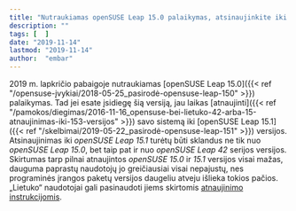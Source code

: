 ```yaml
---
title: "Nutraukiamas openSUSE Leap 15.0 palaikymas, atsinaujinkite iki 15.1"
description: ""
tags: [  ]
date: "2019-11-14"
lastmod: "2019-11-14"
author:  "embar"
---
```

2019 m. lapkričio pabaigoje nutraukiamas [openSUSE Leap 15.0]({{< ref "/opensuse-įvykiai/2018-05-25_pasirodė-opensuse-leap-150" >}}) palaikymas. Tad jei esate įsidiegę šią versiją, jau laikas [atnaujinti]({{< ref "/pamokos/diegimas/2016-11-16_opensuse-bei-lietuko-42-arba-15-atnaujinimas-iki-153-versijos" >}}) savo sistemą iki [openSUSE Leap 15.1]({{< ref "/skelbimai/2019-05-22_pasirodė-opensuse-leap-151" >}}) versijos. Atsinaujinimas iki _openSUSE Leap 15.1_ turėtų būti sklandus ne tik nuo _openSUSE Leap 15.0_, bet taip pat ir nuo _openSUSE Leap 42_ serijos versijos. Skirtumas tarp pilnai atnaujintos _openSUSE 15.0_ ir _15.1_ versijos visai mažas, dauguma paprastų naudotojų jo greičiausiai visai nepajustų, nes programinės įrangos paketų versijos daugeliu atveju išlieka tokios pačios. „Lietuko“ naudotojai gali pasinaudoti jiems skirtomis [atnaujinimo instrukcijomis](https://www.lietukas.lt/ymp/lietuko_atnaujinimas.html).
